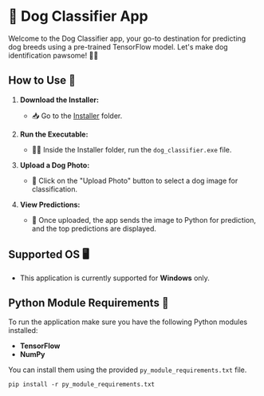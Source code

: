 # 🐾 Dog Classifier App

Welcome to the Dog Classifier app, your go-to destination for predicting dog breeds using a pre-trained TensorFlow model. Let's make dog identification pawsome! 🐶🌟

## How to Use 🚀

1. **Download the Installer:**
   - 📥 Go to the [Installer](installer) folder.

2. **Run the Executable:**
   - 🏃‍♀️ Inside the Installer folder, run the `dog_classifier.exe` file.

3. **Upload a Dog Photo:**
   - 📸 Click on the "Upload Photo" button to select a dog image for classification.

4. **View Predictions:**
   - 🧠 Once uploaded, the app sends the image to Python for prediction, and the top predictions are displayed.

## Supported OS 🖥️

- This application is currently supported for **Windows** only.

## Python Module Requirements 🐍

 To run the application make sure you have the following Python modules installed:
- **TensorFlow**
- **NumPy**
  
 You can install them using the provided `py_module_requirements.txt` file.
 ```
 pip install -r py_module_requirements.txt
 ```
